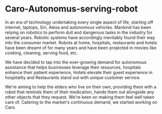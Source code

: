 # Caro-Autonomus-serving-robot
In an era of technology undertaking every single aspect of life, starting off internet, laptops, Siri, Alexa and autonomous vehicles. Mankind has been relying on robotics to perform dull and dangerous tasks in the industry for several years. Robotic systems have accordingly inevitably found their way into the consumer market. Robots at home, hospitals, restaurants and hotels have been dreamt of for many years and have been projected in movies like cooking, cleaning, serving food, etc. 

We have decided to tap into the ever-growing demand for autonomous assistance that helps businesses leverage their resources, hospitals enhance their patient experience, Hotels elevate their guest experience in hospitality and Restaurants stand out with unique customer service.

We're aiming to help the elders who live on their own,  providing them with a robot that reminds them of their medication, hands them out alongside any other objects that they request. We're keen on making them feel well taken care of. 
Catering to the market's continuous demand, we started working on Caro.



